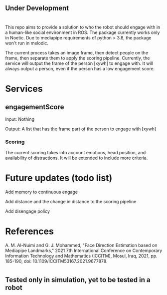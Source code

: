 ## Under Development
#
This repo aims to provide a solution to who the robot should engage with in a human-like social environment in ROS. The package currently works only in Noetic. Due to mediapipe requirements of python > 3.8, the package won't run in melodic.

The current process takes an image frame, then detect people on the frame, then separate them to apply the scoring pipeline. Currently, the service will output the frame of the person [xywh] to engage with. It will always output a person, even if the person has a low engagement score.

# Services
## engagementScore
Input: Nothing

Output: A list that has the frame part of the person to engage with [xywh]

### Scoring

The current scoring takes into account emotions, head position, and availability of distractions. It will be extended to include more criteria.


# Future updates (todo list)
Add memory to continuous engage

Add distance and the change in distance to the scoring pipeline

Add disengage policy

# References

A. M. Al-Nuimi and G. J. Mohammed, "Face Direction Estimation based on Mediapipe Landmarks," 2021 7th International Conference on Contemporary Information Technology and Mathematics (ICCITM), Mosul, Iraq, 2021, pp. 185-190, doi: 10.1109/ICCITM53167.2021.9677878.


#
## Tested only in simulation, yet to be tested in a robot
